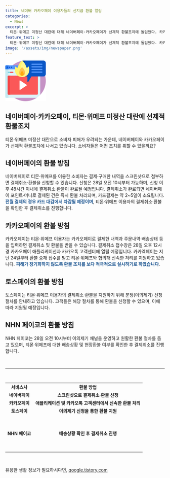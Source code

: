 ```yaml
---
title: 네이버 카카오페이 이용자들의 선지급 환불 알림
categories:
  - News
excerpt: >
  티몬·위메프 미정산 대란에 대해 네이버페이·카카오페이가 선제적 환불조치에 돌입했다. 카카오페이는 결제취소 및 환불을 위한 온라인 접수창을 열고, 네이버페이는 결제취소·환불을 스크린샷으로 신청할 수 있다고 밝혔다. 또한, 토스페이와 NHN 페이코도 환불 지원을 위한 조치를 취했다. 피해를 최소화하기 위해 각 페이 서비스사들이 적극적으로 대책을 마련한 것으로 나타났다. (단어수: 43)
feature_text: >
  티몬·위메프 미정산 대란에 대해 네이버페이·카카오페이가 선제적 환불조치에 돌입했다. 카카오페이는 결제취소 및 환불을 위한 온라인 접수창을 열고, 네이버페이는 결제취소·환불을 스크린샷으로 신청할 수 있다고 밝혔다. 또한, 토스페이와 NHN 페이코도 환불 지원을 위한 조치를 취했다. 피해를 최소화하기 위해 각 페이 서비스사들이 적극적으로 대책을 마련한 것으로 나타났다. (단어수: 43)
image: '/assets/img/newspaper.png'
---
```


<p><img src="/assets/img/news.png" alt="rentncar 속보" /></p>

<h2>네이버페이·카카오페이, 티몬·위메프 미정산 대란에 선제적 환불조치</h2>

<p data-ke-size="size16">티몬·위메프 미정산 대란으로 소비자 피해가 우려되는 가운데, 네이버페이와 카카오페이가 선제적 환불조치에 나서고 있습니다. 소비자들은 어떤 조치를 취할 수 있을까요?</p>

<h2 data-ke-size="size26">네이버페이의 환불 방침</h2>

<p data-ke-size="size16">네이버페이로 티몬·위메프를 이용한 소비자는 결제·구매한 내역을 스크린샷으로 첨부하면 결제취소·환불을 신청할 수 있습니다. 신청은 28일 오전 10시부터 가능하며, 신청 이후 48시간 이내에 결제취소·환불이 완료될 예정입니다. 결제취소가 완료되면 네이버페이 포인트·머니로 결제된 건은 즉시 환불 처리되며, 카드결제는 약 2~5일이 소요됩니다. <b><span style="color: #1a5490;">전월 결제의 경우 카드 대감에서 차감될 예정이며</span></b>, 티몬·위메프 이용자의 결제취소·환불을 확인한 후 결제취소를 진행합니다.</p>

<h2 data-ke-size="size26">카카오페이의 환불 방침</h2>

<p data-ke-size="size16">카카오페이는 티몬·위메프 이용자는 카카오페이로 결제한 내역과 주문내역·배송상태 등을 입력하면 결제취소 및 환불을 받을 수 있습니다. 결제취소 접수창은 28일 오후 12시경 카카오페이 애플리케이션과 카카오톡 고객센터에 열릴 예정입니다. 카카옠페이는 지난 24일부터 환불 중재 접수를 받고 티몬·위메프와 협의해 신속한 처리를 지원하고 있습니다. <b><span style="color: #1a5490;">피해가 장기화하지 않도록 환불 조치를 보다 적극적으로 실시하기로 하였습니다</span></b>.</p>

<h2 data-ke-size="size26">토스페이의 환불 방침</h2>

<p data-ke-size="size16">토스페이는 티몬·위메프 이용자의 결제취소·환불을 지원하기 위해 분쟁(이의제기) 신청 절차를 안내하고 있습니다. 고객들은 해당 절차를 통해 환불을 신청할 수 있으며, 이에 따라 지원될 예정입니다.</p>

<h2 data-ke-size="size26">NHN 페이코의 환불 방침</h2>

<p data-ke-size="size16">NHN 페이코는 28일 오전 10시부터 이의제기 채널을 운영하고 원활한 환불 절차를 돕고 있으며, 티몬·위메프에 대한 배송상황 및 현장환불 여부를 확인한 후 결제취소를 진행합니다.</p>

<p data-ke-size="size16">&nbsp;</p>

<hr>

<p data-ke-size="size16">&nbsp;</p>

<table>
<tbody>
<tr>
<td style="text-align: center; height: 17px;"><b>서비스사</b></td>
<td style="text-align: center; height: 17px;"><b>환불 방법</b></td>
</tr>
<tr>
<td style="text-align: center; height: 17px;"><b>네이버페이</b></td>
<td style="text-align: center; height: 17px;"><b>스크린샷으로 결제취소·환불 신청</b></td>
</tr>
<tr>
<td style="text-align: center; height: 17px;"><b>카카오페이</b></td>
<td style="text-align: center; height: 17px;"><b>애플리케이션 및 카카오톡 고객센터에서 신속한 환불 처리</b></td>
</tr>
<tr>
<td style="text-align: center; height: 17px;"><b>토스페이</b></td>
<td style="text-align: center; height: 17px;"><b>이의제기 신청을 통한 환불 지원</b></td>
</tr>
<tr>
<td style="text-align: center; height: 17px;"><b>NHN 페이코</b></td>
<td style="text-align: center; height: 111px;"><b>배송상황 확인 후 결제취소 진행</b></td>
</tr>
</tbody>
</table>

<p data-ke-size="size16">&nbsp;</p>
유용한 생활 정보가 필요하시다면, <a href="https://qoogle.tistory.com" rel="dofollow">qoogle.tistory.com</a>


